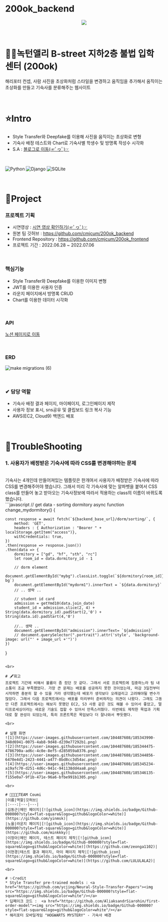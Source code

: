 # 200ok_backend
<p align="center"><img src="https://user-images.githubusercontent.com/104331479/187144287-5f11415c-eff6-4dfa-8ddd-fc704bc4eaa5.png"></p>
<br>

# 🧙‍♂️녹턴앨리 B-street 지하2층 불법 입학 센터 (200ok)
해리포터 컨셉, 사람 사진을 초상화처럼 스타일을 변경하고 움직임을 추가해서 움직이는 초상화를 만들고 기숙사를 분류해주는 웹사이트

<br>

# ⭐Intro
* Style Transfer와 Deepfake를 이용해 사진을 움직이는 초상화로 변형
* 기숙사 배정 테스트와 Chart로 기숙사별 학생수 및 방명록 작성수 시각화
* S.A : [블로그로 이동(☞ﾟヮﾟ)☞](https://cold-charcoal.tistory.com/108)
<br>

![Python](https://img.shields.io/badge/Python-3776AB?style=for-the-badge&logo=python&logoColor=fff) ![Django](https://img.shields.io/badge/Django-092E20?style=for-the-badge&logo=django&logoColor=fff) ![SQLite](https://img.shields.io/badge/SQLite-003B57?style=for-the-badge&logo=python&logoColor=fff) 

<br>

# 📌Project

### 프로젝트 기획

* 시연영상 : [시연 영상 확인하기(☞ﾟヮﾟ)☞](https://cold-charcoal.tistory.com/117)
* 원본 팀 깃허브 : <a href="https://github.com/cmjcum/200ok_backend">https://github.com/cmjcum/200ok_backend</a>
* Frontend Repository : <a href="https://github.com/cmjcum/200ok_backend">https://github.com/cmjcum/200ok_frontend</a>
* 프로젝트 기간 : 2022.06.28 ~ 2022.07.06

<br>

### 핵심기능

* Style Transfer와 Deepfake를 이용한 이미지 변형
* JWT를 이용한 사용자 인증
* 라운지 페이지에서 방명록 CRUD
* Chart를 이용한 데이터 시각화

<br>

### API
<a href="https://typingmylife.notion.site/MakeMigrations-API-53526cc465344be98ab4e786e487414f">노션 페이지로 이동</a>

<br>

### ERD
![make migrations (6)](https://user-images.githubusercontent.com/104487608/185342143-bfb69da1-2719-4df0-bfa0-fd3353a82036.png)

<br>

### ✔ 담당 역할
* 기숙사 배정 결과 페이지, 마이페이지, 로그인페이지 제작
* 사용자 정보 표시, sns공유 및 클립보드 링크 복사 기능
* AWS(EC2, Cloud9) 백엔드 배포

<br>

# 🧨TroubleShooting

### 1. 사용자가 배정받은 기숙사에 따라 CSS를 변경해야하는 문제
<br>
기숙사는 4개인데 만들어져있는 템플릿은 한개여서 사용자가 배정받은 기숙사에 따라 CSS를 변경해주어야 했습니다. 그래서 미리 각 기숙사에 맞는 알파벳을 붙여서 CSS class를 만들어 놓고 받아오는 기숙사정보에 따라서 적용하는 class의 이름이 바뀌도록 했습니다.
<br>
```javascript
// get data - sorting dormitory
async function change_mydormitory() {

    const response = await fetch(`${backend_base_url}/dorm/sorting/`, {
        method: 'GET',
        headers : { Authorization : "Bearer " + localStorage.getItem("access")},
        withCredentials: true,
    })
    .then(response => response.json())
    .then(data => {      
        dormitory = ["gd", "hf", "sth", "rc"]
        let room_id = data.dormitory_id - 1
        
        // dorm element
        document.getElementById("mybg").classList.toggle(`${dormitory[room_id]}-bg`)
        document.getElementById("mydorm1").innerText = `${data.dormitory}`
		// .. 생략 ..

        // student id card
        admission = getYmd10(data.join_date)
        student_id = admission.slice(2, 4) + String(data.dormitory_id).padStart(2,'0') + String(data.id).padStart(4,'0')

		//.. 생략 ..
        document.getElementById("admission").innerText= `${admission}`
        // document.querySelector(".portrait").attr('style', 'background-image: url("' + image_url +'")')
    })
}
```

<br>

# 🖋회고
프로젝트 기간에 비해서 볼륨이 좀 컸던 것 같다. 그래서 서로 프로젝트에 집중하느라 팀 내 소통이 조금 부족했었다. 가장 큰 문제는 배포를 성공하지 못한 것이었는데, 마감 3일전부터 시작하면 충분히 할 수 있을 거라 생각했는데 배포가 생각보다 오래걸리고 고려해야될 변수가 많았다. 그래서 다음 프로젝트에서는 배포를 미리부터 준비하자는 의견이 나왔다. 그래도 그동안 다른 프로젝트에서는 해보지 못했던 EC2, S3 사용 같은 것도 해볼 수 있어서 좋았고, 멀티프로세싱이라는 새로운 기술도 접할 수 있어서 만족스러웠다. 이번에도 제작한 목업과 기획대로 잘 완성이 되었는데, 특히 프론트쪽은 목업보다 더 잘나와서 뿌듯했다.

<br>

# 실행 화면
![1](https://user-images.githubusercontent.com/104487608/185343990-348d6941-0075-4ab8-9d48-d239e77292b1.png)
![2](https://user-images.githubusercontent.com/104487608/185344475-4786790a-ad6c-4c0e-8ef5-d285059a8376.png)
![3](https://user-images.githubusercontent.com/104487608/185344856-6470e4d1-2423-4441-a477-8bd8cc3d54ac.png)
![4](https://user-images.githubusercontent.com/104487608/185345234-a19afc70-d251-4d6c-941c-941138dd4aa8.png)
![5](https://user-images.githubusercontent.com/104487608/185346135-f155e0a7-9f1b-471e-96a6-bfbe991b1305.png)

<br>

# 👨‍👨‍👧‍👧TEAM Coumi
|이름|역할|깃허브|
|:---:|---|---|
|김동근|메인 페이지|[![github_icon](https://img.shields.io/badge/Github-000000?style=flat-square&logo=github&logoColor=white)](https://github.com/yinmsk)|
|노을|라운지 페이지|[![github_icon](https://img.shields.io/badge/Github-000000?style=flat-square&logo=github&logoColor=white)](https://github.com/minkkky)|
|이정아|메인 페이지, 테스트 페이지 제작|[![github_icon](https://img.shields.io/badge/Github-000000?style=flat-square&logo=github&logoColor=white)](https://github.com/zeonga1102)|
|이현경|테스트 결과 페이지, 마이 페이지 제작|[![github_icon](https://img.shields.io/badge/Github-000000?style=flat-square&logo=github&logoColor=white)](https://github.com/LULULALA2)|

<br>

# ✨Credit
* Style Transfer pre-trained models : <a href="https://github.com/ycjing/Neural-Style-Transfer-Papers"><img src="https://img.shields.io/badge/Github-000000?style=flat-square&logo=github&logoColor=white"/></a>
* 딥페이크 코드 :  <a href="https://github.com/AliaksandrSiarohin/first-order-model"><img src="https://img.shields.io/badge/Github-000000?style=flat-square&logo=github&logoColor=white"/></a>
* 해리포터 모바일게임 "HOGWARTS MYSTERY" - 기숙사 배경
